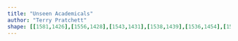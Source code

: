```yaml
---
title: "Unseen Academicals"
author: "Terry Pratchett"
shape: [[1581,1426],[1556,1428],[1543,1431],[1538,1439],[1536,1454],[1525,1657],[1518,1734],[1518,1755],[1514,1798],[1514,1815],[1510,1849],[1509,1888],[1504,1931],[1503,1973],[1500,1997],[1501,2022],[1499,2027],[1498,2050],[1500,2064],[1497,2079],[1496,2104],[1498,2122],[1497,2131],[1493,2143],[1493,2156],[1490,2171],[1490,2179],[1493,2188],[1493,2198],[1496,2209],[1494,2223],[1500,2232],[1496,2254],[1498,2269],[1495,2314],[1501,2322],[1519,2326],[1552,2326],[1571,2330],[1598,2330],[1608,2328],[1625,2331],[1641,2329],[1654,2330],[1659,2328],[1662,2324],[1664,2302],[1667,2291],[1668,2254],[1670,2246],[1668,2188],[1673,2158],[1673,2120],[1675,2109],[1679,1985],[1682,1950],[1682,1917],[1685,1896],[1685,1856],[1687,1846],[1687,1829],[1690,1800],[1693,1719],[1696,1689],[1698,1617],[1702,1575],[1704,1519],[1706,1507],[1707,1443],[1705,1435],[1702,1432],[1696,1430],[1683,1430],[1674,1428],[1628,1429],[1593,1426]]
---
```

